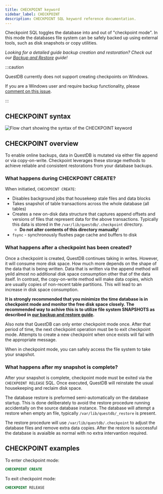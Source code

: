 ```yaml
---
title: CHECKPOINT keyword
sidebar_label: CHECKPOINT
description: CHECKPOINT SQL keyword reference documentation.
---
```


Checkpoint SQL toggles the database into and out of "checkpoint mode". In this
mode the databases file system can be safely backed up using external tools,
such as disk snapshots or copy utilities.

_Looking for a detailed guide backup creation and restoration? Check out our
[Backup and Restore](/docs/operations/backup/) guide!_

:::caution

QuestDB currently does not support creating checkpoints on Windows.

If you are a Windows user and require backup functionality, please
[comment on this issue](https://github.com/questdb/questdb/issues/4811).

:::

## CHECKPOINT syntax

![Flow chart showing the syntax of the CHECKPOINT keyword](/images/docs/diagrams/checkpoint.svg)

## CHECKPOINT overview

To enable online backups, data in QuestDB is mutated via either file append or
via copy-on-write. Checkpoint leverages these storage methods to achieve
reliable and consistent restorations from your database backups.

### What happens during CHECKPOINT CREATE?

When initiatied, `CHECKPOINT CREATE`:

- Disables background jobs that housekeep stale files and data blocks
- Takes snapshot of table transactions across the whole database (all tables)
- Creates a new on-disk data structure that captures append offsets and versions
  of files that represent data for the above transactions. Typically this data
  is stored in the `/var/lib/questdb/.checkpoint` directory.
  - **Do not alter contents of this directory manually**!
- `fsync` - synchronously flushes page cache and buffers to disk

### What happens after a checkpoint has been created?

Once a checkpoint is created, QuestDB continues taking in writes. However, it
will consume more disk space. How much more depends on the shape of the data
that is being written. Data that is written via the append method will yeild
almost no additional disk space consumption other that of the data itself. In
contrast, the copy-on-write method will make data copies, which are usually
copies of non-recent table partitions. This will lead to an increase in disk
space consumption.

**It is strongly recommended that you minimize the time database is in
checkpoint mode and monitor the free disk space closely. The recommended way to
achive this is to utilize file system SNAPSHOTS as described in
[our backup and restore guide](/docs/operations/backup/).**

Also note that QuestDB can only enter checkpoint mode once. After that period of
time, the next checkpoint operation must be to exit checkpoint mode. Attempts to
create a new checkpoint when once exists will fail with the appropriate message.

When in checkpoint mode, you can safely access the file system to take your
snapshot.

### What happens after my snapshot is complete?

After your snapshot is complete, checkpoint mode must be exited via the
`CHECKPOINT RELEASE` SQL. Once executed, QuestDB will reinstate the usual
housekeeping and reclaim disk space.

The database restore is preformed semi-automatically on the database startup.
This is done deliberately to avoid the restore procedure running accidentally on
the source database instance. The database will attempt a restore when empty an
file, typically `/var/lib/questdb/_restore` is present.

The restore procedure will use `/var/lib/questdb/.checkpoint` to adjust the
database files and remove extra data copies. After the restore is successful the
database is avaialble as normal with no extra intervantion required.

## CHECKPOINT examples

To enter checkpoint mode:

```sql
CHECKPOINT CREATE
```

To exit checkpoint mode:

```sql
CHECKPOINT RELEASE
```
